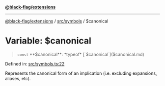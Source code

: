 [**@black-flag/extensions**](../../../README.md)

***

[@black-flag/extensions](../../../README.md) / [src/symbols](../README.md) / $canonical

# Variable: $canonical

> `const` **$canonical**: *typeof* [`$canonical`]($canonical.md)

Defined in: [src/symbols.ts:22](https://github.com/Xunnamius/black-flag-extensions/blob/f26d26e5a4eef6b4a0f448bac9017f85ea6d5319/src/symbols.ts#L22)

Represents the canonical form of an implication (i.e. excluding expansions,
aliases, etc).
